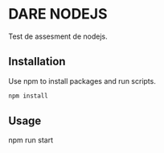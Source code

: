 # DARE NODEJS

Test de assesment de nodejs.

## Installation

Use npm to install packages and run scripts.

```bash
npm install 
```

## Usage

npm run start

